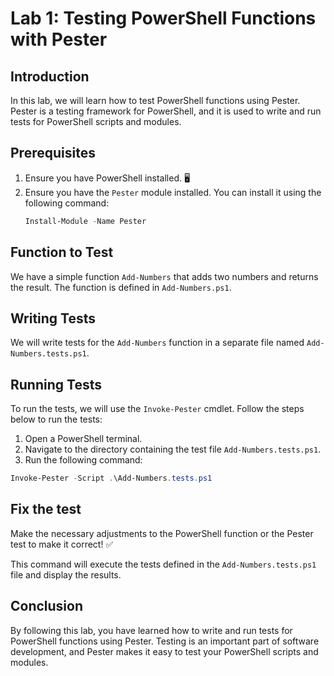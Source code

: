 # Lab 1: Testing PowerShell Functions with Pester

## Introduction

In this lab, we will learn how to test PowerShell functions using Pester. Pester is a testing framework for PowerShell, and it is used to write and run tests for PowerShell scripts and modules.

## Prerequisites

1. Ensure you have PowerShell installed. 🖥️
2. Ensure you have the `Pester` module installed. You can install it using the following command:
    ```powershell
    Install-Module -Name Pester 
    ```

## Function to Test

We have a simple function `Add-Numbers` that adds two numbers and returns the result. The function is defined in `Add-Numbers.ps1`.

## Writing Tests

We will write tests for the `Add-Numbers` function in a separate file named `Add-Numbers.tests.ps1`.

## Running Tests

To run the tests, we will use the `Invoke-Pester` cmdlet. Follow the steps below to run the tests:

1. Open a PowerShell terminal.
2. Navigate to the directory containing the test file `Add-Numbers.tests.ps1`.
3. Run the following command:

```powershell
Invoke-Pester -Script .\Add-Numbers.tests.ps1
```

## Fix the test

Make the necessary adjustments to the PowerShell function or the Pester test to make it correct! ✅

This command will execute the tests defined in the `Add-Numbers.tests.ps1` file and display the results.

## Conclusion

By following this lab, you have learned how to write and run tests for PowerShell functions using Pester. Testing is an important part of software development, and Pester makes it easy to test your PowerShell scripts and modules.
